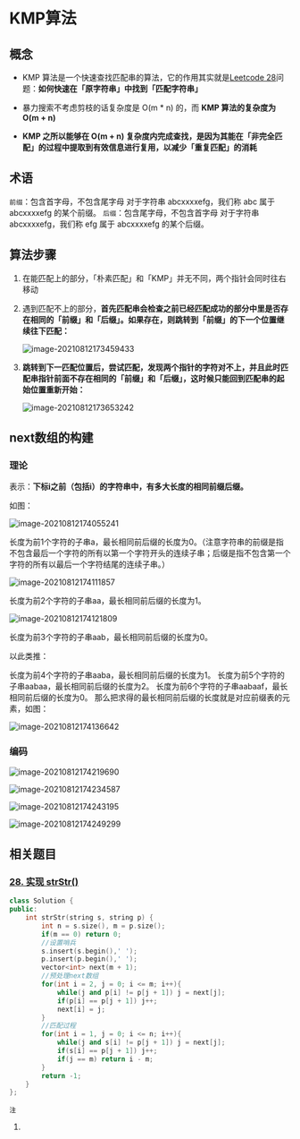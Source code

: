 # 								KMP算法

## 概念

- KMP 算法是一个快速查找匹配串的算法，它的作用其实就是[Leetcode 28](https://leetcode-cn.com/problems/implement-strstr/)问题：**如何快速在「原字符串」中找到「匹配字符串」**

- 暴力搜索不考虑剪枝的话复杂度是 O(m * n) 的，而 **KMP 算法的复杂度为 O(m + n)**

- **KMP 之所以能够在 O(m + n) 复杂度内完成查找，是因为其能在「非完全匹配」的过程中提取到有效信息进行复用，以减少「重复匹配」的消耗**

## 术语

`前缀`：包含首字母，不包含尾字母  对于字符串 abcxxxxefg，我们称 abc 属于 abcxxxxefg 的某个前缀。
`后缀`：包含尾字母，不包含首字母  对于字符串 abcxxxxefg，我们称 efg 属于 abcxxxxefg 的某个后缀。

## 算法步骤

1. 在能匹配上的部分，「朴素匹配」和「KMP」并无不同，两个指针会同时往右移动

2. 遇到匹配不上的部分，**首先匹配串会检查之前已经匹配成功的部分中里是否存在相同的「前缀」和「后缀」。如果存在，则跳转到「前缀」的下一个位置继续往下匹配：**

   ![image-20210812173459433](KMP算法（动态规划的应用）.assets/image-20210812173459433.png)

3. **跳转到下一匹配位置后，尝试匹配，发现两个指针的字符对不上，并且此时匹配串指针前面不存在相同的「前缀」和「后缀」，这时候只能回到匹配串的起始位置重新开始：**

   ![image-20210812173653242](KMP算法（动态规划的应用）.assets/image-20210812173653242.png)

## next数组的构建

### 理论

表示：**下标i之前（包括i）的字符串中，有多大长度的相同前缀后缀。**

如图：

![image-20210812174055241](KMP算法（动态规划的应用）.assets/image-20210812174055241.png)

长度为前1个字符的子串a，最长相同前后缀的长度为0。（注意字符串的前缀是指不包含最后一个字符的所有以第一个字符开头的连续子串；后缀是指不包含第一个字符的所有以最后一个字符结尾的连续子串。）

![image-20210812174111857](KMP算法（动态规划的应用）.assets/image-20210812174111857.png)

长度为前2个字符的子串aa，最长相同前后缀的长度为1。

![image-20210812174121809](KMP算法（动态规划的应用）.assets/image-20210812174121809.png)

长度为前3个字符的子串aab，最长相同前后缀的长度为0。

以此类推：

长度为前4个字符的子串aaba，最长相同前后缀的长度为1。
长度为前5个字符的子串aabaa，最长相同前后缀的长度为2。
长度为前6个字符的子串aabaaf，最长相同前后缀的长度为0。
那么把求得的最长相同前后缀的长度就是对应前缀表的元素，如图：

![image-20210812174136642](KMP算法（动态规划的应用）.assets/image-20210812174136642.png)

### 编码

![image-20210812174219690](KMP算法（动态规划的应用）.assets/image-20210812174219690.png)

![image-20210812174234587](KMP算法（动态规划的应用）.assets/image-20210812174234587.png)

![image-20210812174243195](KMP算法（动态规划的应用）.assets/image-20210812174243195.png)

![image-20210812174249299](KMP算法（动态规划的应用）.assets/image-20210812174249299.png)

## 相关题目

### [28. 实现 strStr()](https://leetcode-cn.com/problems/implement-strstr/)

```C++
class Solution {
public:
    int strStr(string s, string p) {
        int n = s.size(), m = p.size();
        if(m == 0) return 0;
        //设置哨兵
        s.insert(s.begin(),' ');
        p.insert(p.begin(),' ');
        vector<int> next(m + 1);
        //预处理next数组
        for(int i = 2, j = 0; i <= m; i++){
            while(j and p[i] != p[j + 1]) j = next[j];
            if(p[i] == p[j + 1]) j++;
            next[i] = j;
        }
        //匹配过程
        for(int i = 1, j = 0; i <= n; i++){
            while(j and s[i] != p[j + 1]) j = next[j];
            if(s[i] == p[j + 1]) j++;
            if(j == m) return i - m;
        }
        return -1;
    }
};
```

`注`

1. 
